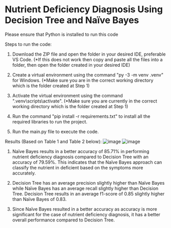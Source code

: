 # Nutrient Deficiency Diagnosis Using Decision Tree and Naïve Bayes
Please ensure that Python is installed to run this code

Steps to run the code:
1. Download the ZIP file and open the folder in your desired IDE, preferable VS Code.
(*If this does not work then copy and paste all the files into a folder, then open the folder created in your desired IDE)

2. Create a virtual environment using the command "py -3 -m venv .venv" for Windows.
(*Make sure you are in the correct working directory which is the folder created at Step 1)

3. Activate the virtual environment using the command ".venv\scripts\activate".
(*Make sure you are currently in the correct working directory which is the folder created at Step 1)

4. Run the command "pip install -r requirements.txt" to install all the required libraries to run the project.

5. Run the main.py file to execute the code.


Results (Based on Table 1 and Table 2 below):
![image](https://github.com/aluxljy/DIA/assets/83107416/80bfcbbd-bf10-49c7-b1fd-b08050cbb4f4)
![image](https://github.com/aluxljy/DIA/assets/83107416/20dbe2e4-9996-4229-8ecd-4f15829034fb)

1. Naïve Bayes results in a better accuracy of 85.71% in performing nutrient deficiency diagnosis compared to Decision Tree with an accuracy of 79.59%. This indicates that the Naïve Bayes approach can classify the nutrient in deficient based on the symptoms more accurately.

2. Decision Tree has an average precision slightly higher than Naïve Bayes while Naïve Bayes has an average recall slightly higher than Decision Tree. Decision Tree results in an average f1-score of 0.85 slightly higher than Naïve Bayes of 0.83.

3. Since Naïve Bayes resulted in a better accuracy as accuracy is more significant for the case of nutrient deficiency diagnosis, it has a better overall performance compared to Decision Tree.
